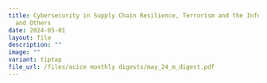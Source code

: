 ```yaml
---
title: Cybersecurity in Supply Chain Resilience, Terrorism and the Info Domain
  and Others
date: 2024-05-01
layout: file
description: ""
image: ""
variant: tiptap
file_url: /files/acice monthly digests/may_24_m_digest.pdf
---
```

